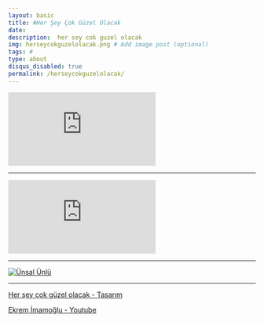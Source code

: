 ```yaml
---
layout: basic
title: #Her Şey Çok Güzel Olacak
date: 
description:  her sey cok guzel olacak
img: herseycokguzelolacak.png # Add image post (optional)
tags: # 
type: about
disqus_disabled: true
permalink: /herseycokguzelolacak/
---
```

<div class="container-youtube">
<iframe src="https://www.youtube.com/embed/wpeD_cimUs0" 
frameborder="0" allowfullscreen class="video"></iframe>
</div>

***

<div class="container-youtube">
<iframe src="https://www.youtube.com/embed/XOS0b9l5nH8" 
frameborder="0" allowfullscreen class="video"></iframe>
</div>

***

[![Ünsal Ünlü]({{site.baseurl}}/assets/img/unsalunlu.png)](https://www.youtube.com/channel/UCzJMy0X4vYivbZHkNccpPhQ/featured)

***

[Her şey çok güzel olacak  -  Tasarım](https://medium.com/@Seyyahil/her-%C5%9Fey-%C3%A7ok-g%C3%BCzel-olacak-6ae491374c56)<br>

[Ekrem İmamoğlu  -  Youtube](https://www.youtube.com/user/ekremimamolu/videos)